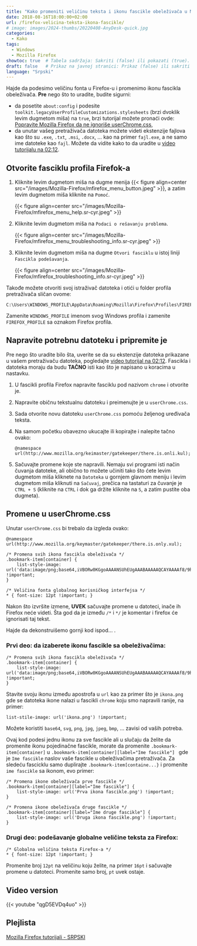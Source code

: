 ```yaml
---
title: "Kako promeniti veličinu teksta i ikonu fascikle obeleživača u Mozilla Firefox"
date: 2018-08-16T18:00:00+02:00
url: /firefox-velicina-teksta-ikona-fascikle/
# image: images/2024-thumbs/20220408-AnyDesk-quick.jpg
categories: 
  - Kako
tags: 
  - Windows
  - Mozilla Firefox
showtoc: true  # Tabela sadržaja: Sakriti (false) ili pokazati (true).
draft: false   # Prikaz na javnoj stranici: Prikaz (false) ili sakriti (true).
language: "Srpski"
---
```


Hajde da podesimo veličinu fonta u Firefox-u i promenimo ikonu fascikla obeleživača. **Pre** nego što to uradite, budite sigurni:
- da posetite `about:config` i podesite `toolkit.legacyUserProfileCustomizations.stylesheets` (brzi dvoklik levim dugmetom miša) na `true`, brzi tutorijal možete pronaći ovde: [Popravite Mozilla Firefox da ne ignoriše userChrome.css](https://www.youtube.com/watch?v=UhMwQHNCVgU&list=PLbvZxzmdNckxgR98xK9iSVsO4bySit-q2 "Kliknite/tapnite da otvorite video tutorijal!"),
- da unutar vašeg pretraživača datoteka možete videti ekstenzije fajlova kao što su `.exe`, `.txt`, `.msi`, `.docx`, ... kao na primer `fajl.exe`, a ne samo ime datoteke kao `fajl`. Možete da vidite kako to da uradite u [video tutorijalu na 02:12](https://www.youtube.com/watch?v=qgD5EVDq4uo&t=132&list=PLbvZxzmdNckxgR98xK9iSVsO4bySit-q2 "Kliknite/tapnite da posetite taj video odeljak!").

## Otvorite fasciklu profila Firefok-a

1. Kliknite levim dugmetom miša na dugme menija {{< figure align=center src="/images/Mozilla-Firefox/mfirefox_menu_button.jpeg" >}}, a zatim levim dugmetom miša kliknite na `Pomoć`.
   
   {{< figure align=center src="/images/Mozilla-Firefox/mfirefox_menu_help.sr-cyr.jpeg" >}}

2. Kliknite levim dugmetom miša na `Podaci o rešavanju problema`.
   
   {{< figure align=center src="/images/Mozilla-Firefox/mfirefox_menu_troubleshooting_info.sr-cyr.jpeg" >}}

3. Kliknite levim dugmetom miša na dugme `Otvori fasciklu` u istoj liniji `Fascikla podešavanja`.
   
   {{< figure align=center src="/images/Mozilla-Firefox/mfirefox_troubleshooting_info.sr-cyr.jpeg" >}}

Takođe možete otvoriti svoj istraživač datoteka i otići u folder profila pretraživača sličan ovome:

    C:\Users\WINDOWS_PROFILE\AppData\Roaming\Mozilla\Firefox\Profiles\FIREFOX_PROFILE.default

Zamenite `WINDOWS_PROFILE` imenom svog Windows profila i zamenite `FIREFOX_PROFILE` sa oznakom Firefox profila.

## Napravite potrebnu datoteku i pripremite je

Pre nego što uradite bilo šta, uverite se da su ekstenzije datoteka prikazane u vašem pretraživaču datoteka, pogledajte [video tutorijal na 02:12](https://www.youtube.com/watch?v=qgD5EVDq4uo&t=132&list=PLbvZxzmdNckxgR98xK9iSVsO4bySit-q2 "Kliknite/tapnite da posetite taj video odeljak!"). Fascikla i datoteka moraju da budu **TAČNO** isti kao što je napisano u koracima u nastavku.

1. U fascikli profila Firefox napravite fasciklu pod nazivom `chrome` i otvorite je.
2. Napravite običnu tekstualnu datoteku i preimenujte je u `userChrome.css`.
3. Sada otvorite novu datoteku `userChrome.css` pomoću željenog uređivača teksta.
4. Na samom početku obavezno ukucajte ili kopirajte i nalepite tačno ovako: 
   
       @namespace url(http://www.mozilla.org/keimaster/gatekeeper/there.is.onli.kul);

5. Sačuvajte promene koje ste napravili. Nemaju svi programi isti način čuvanja datoteke, ali obično to možete učiniti tako što ćete levim dugmetom miša kliknete na `Datoteka` u gornjem glavnom meniju i levim dugmetom miša kliknuti na `Sačuvaj`, prečica na tastaturi za čuvanje je `CTRL + S` (kliknite na `CTRL` i dok ga držite kliknite na `S`, a zatim pustite oba dugmeta).

## Promene u userChrome.css

Unutar `userChrome.css` bi trebalo da izgleda ovako:

    @namespace url(http://www.mozilla.org/keymaster/gatekeeper/there.is.only.xul);
    
    /* Promena svih ikona fascikla obeleživača */
    .bookmark-item[container] {
        list-style-image: url('data:image/png;base64,iVBORw0KGgoAAAANSUhEUgAAABAAAAAQCAYAAAAf8/9hAAAAjklEQVR42mNkAIIfx2xbgVQWAwHw//9/hh9cVgxX7ny5aBs6zQEkxgg1YD2QCiBkAAgwCdowXH0u8cHQKV9w1ICBNODaC4kvH24vUHVIO/+CLANuvhJnUGVdu4PD6rAnJQYcABrgOMIN2A00wI3MaBT/+vHOQl371PP3YQYQn505rRgu3/180S50ugNIDACEZogRw/LarAAAAABJRU5ErkJggg==') !important;
    }

    /* Veličina fonta globalnog korisničkog interfejsa */
    * { font-size: 12pt !important; }

Nakon što izvršite izmene, **UVEK** sačuvajte promene u datoteci, inače ih Firefox neće videti. Šta god da je između `/*` i `*/` je komentar i firefox će ignorisati taj tekst. 

Hajde da dekonstruišemo gornji kod ispod... .

### Prvi deo: da izaberete ikonu fascikle sa obeleživačima:

    /* Promena svih ikona fascikla obeleživača */
    .bookmark-item[container] {
        list-style-image: url('data:image/png;base64,iVBORw0KGgoAAAANSUhEUgAAABAAAAAQCAYAAAAf8/9hAAAAjklEQVR42mNkAIIfx2xbgVQWAwHw//9/hh9cVgxX7ny5aBs6zQEkxgg1YD2QCiBkAAgwCdowXH0u8cHQKV9w1ICBNODaC4kvH24vUHVIO/+CLANuvhJnUGVdu4PD6rAnJQYcABrgOMIN2A00wI3MaBT/+vHOQl371PP3YQYQn505rRgu3/180S50ugNIDACEZogRw/LarAAAAABJRU5ErkJggg==') !important;
    }

Stavite svoju ikonu između apostrofa u `url` kao za primer što je `ikona.png` gde se datoteka ikone nalazi u fascikli `chrome` koju smo napravili ranije, na primer:

    list-stile-image: url('ikona.png') !important;

Možete koristiti `base64`, `svg`, `png`, `jpg`, `jpeg`, `bmp`, ... zavisi od vaših potreba.

Ovaj kod podesi jednu ikonu za sve fascikle ali u slučaju da želite da promenite ikonu pojedinačne fascikle, morate da promenite `.bookmark-item[container]` u `.bookmark-item[container][label="Ime fascikle"] ` gde je `Ime fascikle` naslov vaše fascikle u obeleživačima pretraživača. Za sledeću fascicklu samo duplirajte `.bookmark-item[containe...}` i promenite `ime fascikle` sa ikonom, evo primer:

    /* Promena ikone obeleživača prve fascikle */
    .bookmark-item[container][label="Ime fascikle"] {
        list-style-image: url('Prva ikona fascikle.png') !important;
    }

    /* Promena ikone obeleživača druge fascikle */
    .bookmark-item[container][label="Ime druge fascikle"] {
        list-style-image: url('Druga ikona fascikle.png') !important;
    }

### Drugi deo: podešavanje globalne veličine teksta za Firefox:

    /* Globalna veličina teksta Firefox-a */
    * { font-size: 12pt !important; }

Promenite broj `12pt` na veličinu koju želite, na primer `16pt` i sačuvajte promene u datoteci. Promenite samo broj, `pt` uvek ostaje.

## Video version

{{< youtube "qgD5EVDq4uo" >}}

## Plejlista

[Mozilla Firefox tutorijali - SRPSKI](https://www.youtube.com/playlist?list=PLbvZxzmdNckxgR98xK9iSVsO4bySit-q2 "Kliknite/tapnite da otvorite plejlistu!")